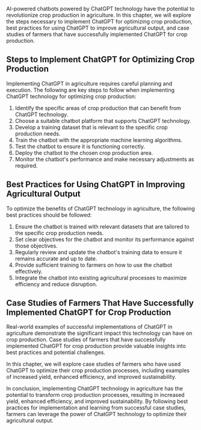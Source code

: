 
AI-powered chatbots powered by ChatGPT technology have the potential to revolutionize crop production in agriculture. In this chapter, we will explore the steps necessary to implement ChatGPT for optimizing crop production, best practices for using ChatGPT to improve agricultural output, and case studies of farmers that have successfully implemented ChatGPT for crop production.

Steps to Implement ChatGPT for Optimizing Crop Production
---------------------------------------------------------

Implementing ChatGPT in agriculture requires careful planning and execution. The following are key steps to follow when implementing ChatGPT technology for optimizing crop production:

1. Identify the specific areas of crop production that can benefit from ChatGPT technology.
2. Choose a suitable chatbot platform that supports ChatGPT technology.
3. Develop a training dataset that is relevant to the specific crop production needs.
4. Train the chatbot with the appropriate machine learning algorithms.
5. Test the chatbot to ensure it is functioning correctly.
6. Deploy the chatbot to the chosen crop production area.
7. Monitor the chatbot's performance and make necessary adjustments as required.

Best Practices for Using ChatGPT in Improving Agricultural Output
-----------------------------------------------------------------

To optimize the benefits of ChatGPT technology in agriculture, the following best practices should be followed:

1. Ensure the chatbot is trained with relevant datasets that are tailored to the specific crop production needs.
2. Set clear objectives for the chatbot and monitor its performance against those objectives.
3. Regularly review and update the chatbot's training data to ensure it remains accurate and up to date.
4. Provide sufficient training to farmers on how to use the chatbot effectively.
5. Integrate the chatbot into existing agricultural processes to maximize efficiency and reduce disruption.

Case Studies of Farmers That Have Successfully Implemented ChatGPT for Crop Production
--------------------------------------------------------------------------------------

Real-world examples of successful implementations of ChatGPT in agriculture demonstrate the significant impact this technology can have on crop production. Case studies of farmers that have successfully implemented ChatGPT for crop production provide valuable insights into best practices and potential challenges.

In this chapter, we will explore case studies of farmers who have used ChatGPT to optimize their crop production processes, including examples of increased yield, enhanced efficiency, and improved sustainability.

In conclusion, implementing ChatGPT technology in agriculture has the potential to transform crop production processes, resulting in increased yield, enhanced efficiency, and improved sustainability. By following best practices for implementation and learning from successful case studies, farmers can leverage the power of ChatGPT technology to optimize their agricultural output.
